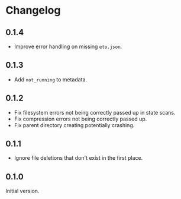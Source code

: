 # Changelog

## 0.1.4

- Improve error handling on missing `eto.json`.

## 0.1.3

- Add `not_running` to metadata.

## 0.1.2

- Fix filesystem errors not being correctly passed up in state scans.
- Fix compression errors not being correctly passed up.
- Fix parent directory creating potentially crashing.

## 0.1.1

- Ignore file deletions that don't exist in the first place.

## 0.1.0

Initial version.
